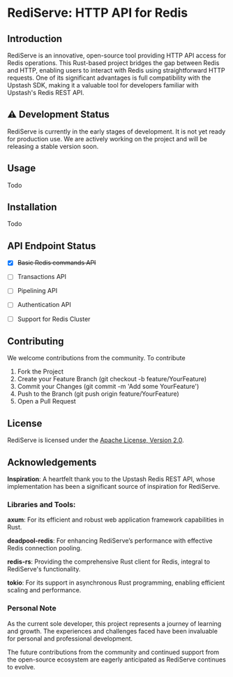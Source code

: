# RediServe: HTTP API for Redis

## Introduction

RediServe is an innovative, open-source tool providing HTTP API access for Redis operations. This Rust-based project bridges the gap between Redis and HTTP, enabling users to interact with Redis using straightforward HTTP requests. One of its significant advantages is full compatibility with the Upstash SDK, making it a valuable tool for developers familiar with Upstash's Redis REST API.

## ⚠️ Development Status

RediServe is currently in the early stages of development. It is not yet ready for production use. We are actively working on the project and will be releasing a stable version soon.

## Usage

Todo

## Installation

Todo

## API Endpoint Status

- [x] <s>Basic Redis commands API</s>
- [ ] Transactions API
- [ ] Pipelining API
- [ ] Authentication API
- [ ] Support for Redis Cluster


## Contributing

We welcome contributions from the community. To contribute

1. Fork the Project
2. Create your Feature Branch (git checkout -b feature/YourFeature)
3. Commit your Changes (git commit -m 'Add some YourFeature')
4. Push to the Branch (git push origin feature/YourFeature)
5. Open a Pull Request

## License

RediServe is licensed under the [Apache License, Version 2.0](LICENSE).


## Acknowledgements

**Inspiration**: A heartfelt thank you to the Upstash Redis REST API, whose implementation has been a significant source of inspiration for RediServe.

### Libraries and Tools:

**axum**: For its efficient and robust web application framework capabilities in Rust.

**deadpool-redis**: For enhancing RediServe’s performance with effective Redis connection pooling.

**redis-rs**: Providing the comprehensive Rust client for Redis, integral to RediServe's functionality.

**tokio**: For its support in asynchronous Rust programming, enabling efficient scaling and performance.

### Personal Note

As the current sole developer, this project represents a journey of learning and growth. The experiences and challenges faced have been invaluable for personal and professional development.

The future contributions from the community and continued support from the open-source ecosystem are eagerly anticipated as RediServe continues to evolve.